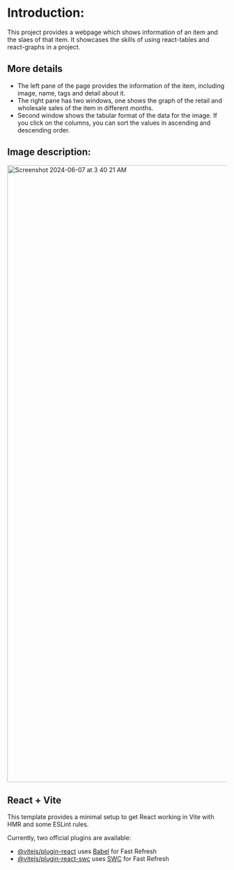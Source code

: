 # Introduction:
This project provides a webpage which shows information of an item and the slaes of that item. It showcases the skills of using react-tables and react-graphs in a project.

## More details
- The left pane of the page provides the information of the item, including image, name, tags and detail about it.
- The right pane has two windows, one shows the graph of the retail and wholesale sales of the item in different months.
- Second window shows the tabular format of the data for the image. If you click on the columns, you can sort the values in ascending and descending order.

## Image description:

<img width="1416" alt="Screenshot 2024-06-07 at 3 40 21 AM" src="https://github.com/shreyalpanand98/stackline-assessment/assets/151587955/753fa197-c6a0-43a5-8262-189f112cc322">


## React + Vite

This template provides a minimal setup to get React working in Vite with HMR and some ESLint rules.

Currently, two official plugins are available:

- [@vitejs/plugin-react](https://github.com/vitejs/vite-plugin-react/blob/main/packages/plugin-react/README.md) uses [Babel](https://babeljs.io/) for Fast Refresh
- [@vitejs/plugin-react-swc](https://github.com/vitejs/vite-plugin-react-swc) uses [SWC](https://swc.rs/) for Fast Refresh
